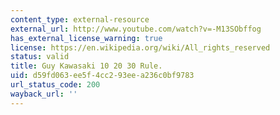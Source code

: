```yaml
---
content_type: external-resource
external_url: http://www.youtube.com/watch?v=-M13SObffog
has_external_license_warning: true
license: https://en.wikipedia.org/wiki/All_rights_reserved
status: valid
title: Guy Kawasaki 10 20 30 Rule.
uid: d59fd063-ee5f-4cc2-93ee-a236c0bf9783
url_status_code: 200
wayback_url: ''
---
```

